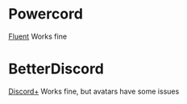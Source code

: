 # Powercord
[Fluent](https://github.com/DiscordStyles/Fluent)
Works fine

# BetterDiscord
[Discord+](https://betterdiscord.app/theme/Discord%2B)
Works fine, but avatars have some issues
